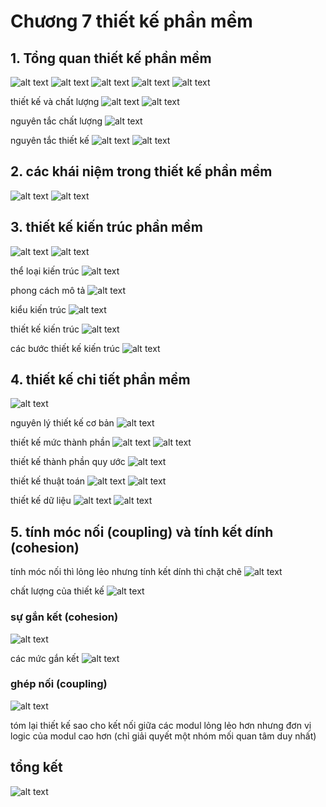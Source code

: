 # Chương 7 thiết kế phần mềm

## 1. Tổng quan thiết kế phần mềm

![alt text](./img/kntkpm.png)
![alt text](./img/mohinhthietke.png)
![alt text](./img/kn2.png)
![alt text](./img/tkpmtot.png)
![alt text](./img/2giaidoan.png)

thiết kế và chất lượng
![alt text](./img/qhtkvacl.png)
![alt text](./img/qhtkvacl2.png)

nguyên tắc chất lượng
![alt text](./img/ntcl.png)

nguyên tắc thiết kế
![alt text](./img/nttk.png)
![alt text](./img/nttk2.png)

## 2. các khái niệm trong thiết kế phần mềm

![alt text](./img/kncb.png)
![alt text](./img/kncb2.png)

## 3. thiết kế kiến trúc phần mềm

![alt text](./img/why.png)
![alt text](./img/why2.png)

thể loại kiến trúc
![alt text](./img/tlkt.png)

phong cách mô tả
![alt text](./img/phongcachmota.png)

kiểu kiến trúc
![alt text](./img/kieukt.png)

thiết kế kiến trúc
![alt text](./img/tkkt.png)

các bước thiết kế kiến trúc
![alt text](./img/cacbuoctkkt.png)

## 4. thiết kế chi tiết phần mềm

![alt text](./img/tkct.png)

nguyên lý thiết kế cơ bản
![alt text](./img/nltkcb.png)

thiết kế mức thành phần
![alt text](./img/tkmtp1.png)
![alt text](./img/tkmtp2.png)

thiết kế thành phần quy ước
![alt text](./img/tktpqu.png)

thiết kế thuật toán
![alt text](./img/tktt.png)
![alt text](./img/mhtktt.png)

thiết kế dữ liệu
![alt text](./img/tkdl.png)
![alt text](./img/1songuyentactkdl.png)

## 5. tính móc nối (coupling) và tính kết dính (cohesion)

tính móc nối thì lỏng lẻo nhưng tính kết dính thì chặt chẽ
![alt text](./img/couplingcohesion.png)

chất lượng của thiết kế
![alt text](./img/clcuatk.png)

### sự gắn kết (cohesion)

![alt text](./img/cohesion.png)

các mức gắn kết
![alt text](./img/mucganket.png)

### ghép nối (coupling)

![alt text](./img/coupling.png)

tóm lại
thiết kế sao cho kết nối giữa các modul lỏng lẻo hơn nhưng đơn vị logic của modul cao hơn (chỉ giải quyết một nhóm mối quan tâm duy nhất)

## tổng kết

![alt text](./img/tk.png)
